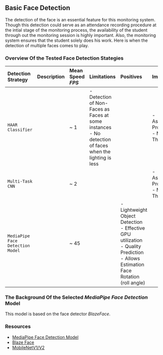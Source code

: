 ## Basic Face Detection
The detection of the face is an essential feature for this monitoring system. Though this detection could serve as an attendance recording procedure at the intial stage of the monitoring process, the availability of the student through out the monitoring session is highly important.
Also, the monitoring system ensures that the student solely does his work. Here is when the detection of multiple faces comes to play.

### **Overview Of the Tested Face Detection Stategies**

| Detection Strategy | Description | Mean Speed _FPS_ | Limitations | Positives|Improvements|
|:---|:---|:---|:---|:---|:---|
| `HAAR Classifier` | | ~ 1 | - Detection of Non-Faces as Faces at some instances <br> - No detection of faces when the lighting is less| |- Asynchronous Programming<br> - Multi-Threading|
| `Multi-Task CNN`| | ~ 2 | | |- Asynchronous Programming<br> - Multi-Threading|
| `MediaPipe Face Detection Model`| | ~ 45 | | - Lightweight Object Detection <br> - Effective GPU utilization <br> - Quality Prediction <br> - Allows Estimation Face Rotation (roll angle) | |

### The Background Of the Selected _MediaPipe Face Detection_ Model
This model is based on the face detector _BlazeFace_. 
### Resources
- [MediaPipe Face Detection Model](https://google.github.io/mediapipe/solutions/face_detection)  
- [Blaze Face](https://arxiv.org/abs/1907.05047)
- [MobileNetV1/V2](https://ai.googleblog.com/2018/04/mobilenetv2-next-generation-of-on.html)



